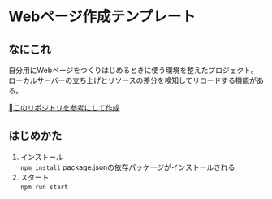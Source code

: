 # Webページ作成テンプレート

## なにこれ
自分用にWebページをつくりはじめるときに使う環境を整えたプロジェクト。  
ローカルサーバーの立ち上げとリソースの差分を検知してリロードする機能がある。  

[このリポジトリを参考にして作成](https://github.com/ics-creative/170330_webpack/tree/master/tutorial-webpack-dev-server)

## はじめかた
1. インストール  
`npm install`
package.jsonの依存パッケージがインストールされる
2. スタート  
`npm run start`